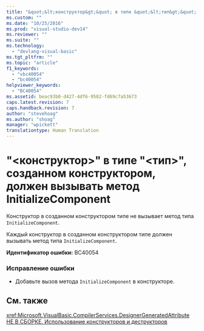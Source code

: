 ```yaml
---
title: "&quot;&lt;конструктор&gt;&quot; в типе &quot;&lt;тип&gt;&quot;, созданном конструктором, должен вызывать метод InitializeComponent | Microsoft Docs"
ms.custom: ""
ms.date: "10/25/2016"
ms.prod: "visual-studio-dev14"
ms.reviewer: ""
ms.suite: ""
ms.technology: 
  - "devlang-visual-basic"
ms.tgt_pltfrm: ""
ms.topic: "article"
f1_keywords: 
  - "vbc40054"
  - "bc40054"
helpviewer_keywords: 
  - "BC40054"
ms.assetid: beac93b0-d427-4df6-9582-fd69c7a53673
caps.latest.revision: 7
caps.handback.revision: 7
author: "stevehoag"
ms.author: "shoag"
manager: "wpickett"
translationtype: Human Translation
---
```

# &quot;&lt;конструктор&gt;&quot; в типе &quot;&lt;тип&gt;&quot;, созданном конструктором, должен вызывать метод InitializeComponent
Конструктор в созданном конструктором типе не вызывает метод типа `InitializeComponent`.  
  
 Каждый конструктор в созданном конструктором типе должен вызывать метод типа `InitializeComponent`.  
  
 **Идентификатор ошибки:** BC40054  
  
### Исправление ошибки  
  
-   Добавьте вызов метода `InitializeComponent` в конструкторе.  
  
## См. также  
 <xref:Microsoft.VisualBasic.CompilerServices.DesignerGeneratedAttribute>   
 [НЕ В СБОРКЕ. Использование конструкторов и деструкторов](http://msdn.microsoft.com/ru-ru/548eebe1-86c4-4377-b2f5-447cb8be3d90)